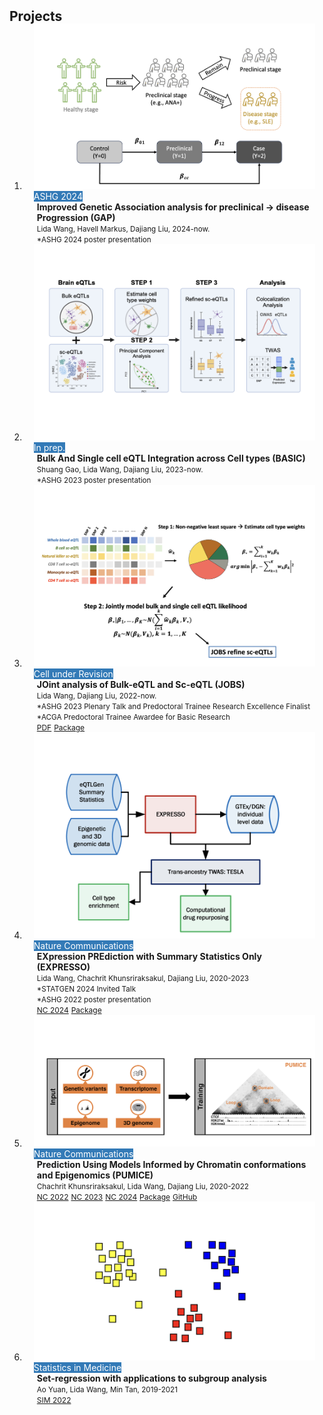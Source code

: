 <h2 id="publications" style="margin: 2px 0px -15px;"> Projects</h2>


<div class="publications">
<ol class="bibliography">
<li>
<div class="pub-row">

  <div class="col-sm-3 abbr" style="position: relative;padding-right: 15px;padding-left: 15px;">
    <img src="assets/gap.png" class="teaser img-fluid z-depth-1">
    <abbr class="badge" style="background-color: #337ab7; color: #ffffff;"> ASHG 2024  </abbr>
  </div>

  <div class="col-sm-9" style="position: relative;padding-right: 15px;padding-left: 20px;">
    <div class="title"><strong>Improved Genetic Association analysis for preclinical -> disease Progression (GAP)</strong></div>
    <div class="author"><small>Lida Wang, Havell Markus, Dajiang Liu, 2024-now. </small></div>
    <div class="periodical"> <small> *ASHG 2024 poster presentation</small></div>
  </div>
</div>
</li>

<li>
<div class="pub-row">

  <div class="col-sm-3 abbr" style="position: relative;padding-right: 15px;padding-left: 15px;">
    <img src="assets/basic.png" class="teaser img-fluid z-depth-1">
    <abbr class="badge" style="background-color: #337ab7; color: #ffffff;"> In prep. </abbr>
  </div>

  <div class="col-sm-9" style="position: relative;padding-right: 15px;padding-left: 20px;">
    <div class="title"><strong>Bulk And Single cell eQTL Integration across Cell types (BASIC)</strong></div>
    <div class="author"><small>Shuang Gao, Lida Wang, Dajiang Liu, 2023-now.</small></div>
        <div class="periodical"> <small> *ASHG 2023 poster presentation</small></div>
  </div>
</div>
</li>

<li>
<div class="pub-row">

  <div class="col-sm-3 abbr" style="position: relative;padding-right: 15px;padding-left: 15px;">
    <img src="assets/jobs.png" class="teaser img-fluid z-depth-1">
    <abbr class="badge" style="background-color: #337ab7; color: #ffffff;">Cell under Revision</abbr>
  </div>

  <div class="col-sm-9" style="position: relative;padding-right: 15px;padding-left: 20px;">
    <div class="title"><strong>JOint analysis of Bulk-eQTL and Sc-eQTL (JOBS)</strong></div>
    <div class="author"><small>Lida Wang, Dajiang Liu, 2022-now. </small></div>
    <div class="periodical"> <small> *ASHG 2023 Plenary Talk and Predoctoral Trainee Research Excellence Finalist</small></div>
     <div class="periodical"> <small> *ACGA Predoctoral Trainee Awardee for Basic Research</small></div>
    <div class="links">
    <a href="https://www.ashg.org/wp-content/uploads/2023/10/ASHG2023-PlenaryAbstracts.pdf" class="btn btn-sm z-depth-0" role="button" target="_blank" style="font-size:12px;">PDF</a>
    <a href="https://github.com/LidaWangPSU/JOBS" class="btn btn-sm z-depth-0" role="button" target="_blank" style="font-size:12px;">Package</a>
    </div>
  </div>
</div>
</li>


<li>
<div class="pub-row">

  <div class="col-sm-3 abbr" style="position: relative;padding-right: 15px;padding-left: 15px;">
    <img src="assets/expresso.png" class="teaser img-fluid z-depth-1">
    <abbr class="badge" style="background-color: #337ab7; color: #ffffff;">Nature Communications</abbr>
  </div>

  <div class="col-sm-9" style="position: relative;padding-right: 15px;padding-left: 20px;">
    <div class="title"><strong>EXpression PREdiction with Summary Statistics Only (EXPRESSO)</strong></div>
    <div class="author"><small>Lida Wang, Chachrit Khunsriraksakul, Dajiang Liu, 2020-2023 </small></div>
    <div class="periodical"> <small> *STATGEN 2024 Invited Talk</small></div>
    <div class="periodical"> <small> *ASHG 2022 poster presentation</small></div>
     <div class="links">
    <a href="https://www.nature.com/articles/s41467-024-48143-1" class="btn btn-sm z-depth-0" role="button" target="_blank" style="font-size:12px;">NC 2024</a>
    <a href="https://github.com/LidaWangPSU/EXPRESSO" class="btn btn-sm z-depth-0" role="button" target="_blank" style="font-size:12px;">Package</a>
    </div>
  </div>
</div>
</li>
  
  

<li>
<div class="pub-row">

  <div class="col-sm-3 abbr" style="position: relative;padding-right: 15px;padding-left: 15px;">
    <img src="assets/pumice.png" class="teaser img-fluid z-depth-1">
    <abbr class="badge" style="background-color: #337ab7; color: #ffffff;">Nature Communications</abbr>
  </div>

  <div class="col-sm-9" style="position: relative;padding-right: 15px;padding-left: 20px;">
    <div class="title"><strong>Prediction Using Models Informed by Chromatin conformations and Epigenomics (PUMICE) </strong></div>
    <div class="author"><small>Chachrit Khunsriraksakul, Lida Wang, Dajiang Liu, 2020-2022 </small></div>
     <div class="links">
    <a href="https://www.nature.com/articles/s41467-022-30956-7" class="btn btn-sm z-depth-0" role="button" target="_blank" style="font-size:12px;">NC 2022</a>
    <a href="https://www.nature.com/articles/s41467-023-36306-5" class="btn btn-sm z-depth-0" role="button" target="_blank" style="font-size:12px;">NC 2023</a>
    <a href="https://www.nature.com/articles/s41467-024-46132-y" class="btn btn-sm z-depth-0" role="button" target="_blank" style="font-size:12px;">NC 2024</a>
    <a href="https://github.com/LidaWangPSU/PUMICE" class="btn btn-sm z-depth-0" role="button" target="_blank" style="font-size:12px;">Package</a>
    <a href="https://github.com/ckhunsr1/PUMICE" class="btn btn-sm z-depth-0" role="button" target="_blank" style="font-size:12px;">GitHub</a>
    </div>
  </div>
</div>
</li>
  
<li>
<div class="pub-row">

  <div class="col-sm-3 abbr" style="position: relative;padding-right: 15px;padding-left: 15px;">
    <img src="assets/setreg.png" class="teaser img-fluid z-depth-1">
    <abbr class="badge" style="background-color: #337ab7; color: #ffffff;">Statistics in Medicine</abbr>
  </div>

  <div class="col-sm-9" style="position: relative;padding-right: 15px;padding-left: 20px;">
    <div class="title"><strong>Set-regression with applications to subgroup analysis</strong></div>
    <div class="author"><small>Ao Yuan, Lida Wang, Min Tan, 2019-2021 </small></div>
     <div class="links">
    <a href="https://onlinelibrary.wiley.com/doi/abs/10.1002/sim.9229" class="btn btn-sm z-depth-0" role="button" target="_blank" style="font-size:12px;">SIM 2022</a>
    </div>
  </div>
</div>
</li>
  
<br>

</ol>
</div>

